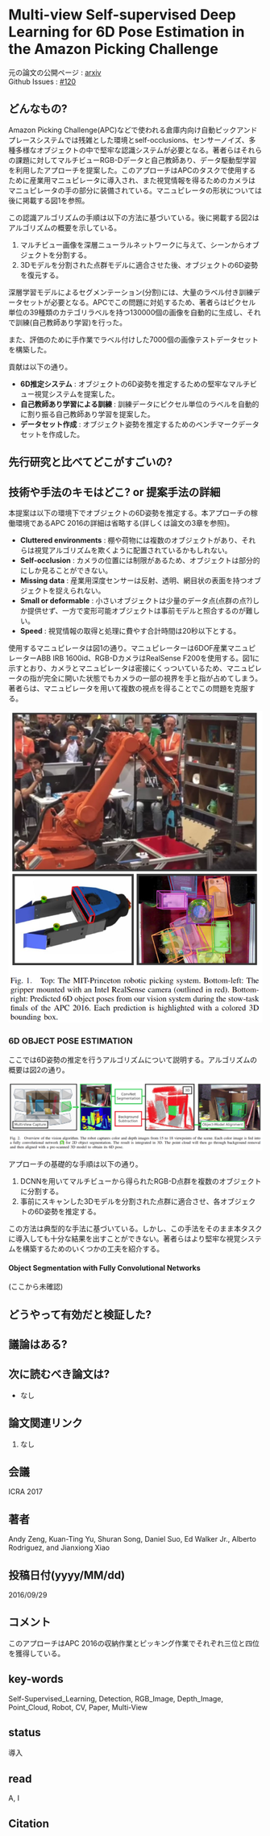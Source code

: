 # Multi-view Self-supervised Deep Learning for 6D Pose Estimation in the Amazon Picking Challenge

元の論文の公開ページ : [arxiv](https://arxiv.org/abs/1609.09475)  
Github Issues : [#120](https://github.com/Obarads/obarads.github.io/issues/120)

## どんなもの?
Amazon Picking Challenge(APC)などで使われる倉庫内向け自動ピックアンドプレースシステムでは残雑とした環境とself-occlusions、センサーノイズ、多種多様なオブジェクトの中で堅牢な認識システムが必要となる。著者らはそれらの課題に対してマルチビューRGB-Dデータと自己教師あり、データ駆動型学習を利用したアプローチを提案した。このアプローチはAPCのタスクで使用するために産業用マニュピレータに導入され、また視覚情報を得るためのカメラはマニュピレータの手の部分に装備されている。マニュピレータの形状については後に掲載する図1を参照。

この認識アルゴリズムの手順は以下の方法に基づいている。後に掲載する図2はアルゴリズムの概要を示している。

1. マルチビュー画像を深層ニューラルネットワークに与えて、シーンからオブジェクトを分割する。
2. 3Dモデルを分割された点群モデルに適合させた後、オブジェクトの6D姿勢を復元する。

深層学習モデルによるセグメンテーション(分割)には、大量のラベル付き訓練データセットが必要となる。APCでこの問題に対処するため、著者らはピクセル単位の39種類のカテゴリラベルを持つ130000個の画像を自動的に生成し、それで訓練(自己教師あり学習)を行った。

また、評価のために手作業でラベル付けした7000個の画像テストデータセットを構築した。

貢献は以下の通り。

- **6D推定システム** : オブジェクトの6D姿勢を推定するための堅牢なマルチビュー視覚システムを提案した。
- **自己教師あり学習による訓練** : 訓練データにピクセル単位のラベルを自動的に割り振る自己教師あり学習を提案した。
- **データセット作成** : オブジェクト姿勢を推定するためのベンチマークデータセットを作成した。

## 先行研究と比べてどこがすごいの?

## 技術や手法のキモはどこ? or 提案手法の詳細
本提案は以下の環境下でオブジェクトの6D姿勢を推定する。本アプローチの稼働環境であるAPC 2016の詳細は省略する(詳しくは論文の3章を参照)。

- **Cluttered environments** : 棚や荷物には複数のオブジェクトがあり、それらは視覚アルゴリズムを欺くように配置されているかもしれない。
- **Self-occlusion** : カメラの位置には制限があるため、オブジェクトは部分的にしか見ることができない。
- **Missing data** : 産業用深度センサーは反射、透明、網目状の表面を持つオブジェクトを捉えられない。
- **Small or deformable** : 小さいオブジェクトは少量のデータ点(点群の点?)しか提供せず、一方で変形可能オブジェクトは事前モデルと照合するのが難しい。
- **Speed** : 視覚情報の取得と処理に費やす合計時間は20秒以下とする。

使用するマニュピレータは図1の通り。マニュピレーターは6DOF産業マニュピレーターABB IRB 1600id、RGB-DカメラはRealSense F200を使用する。図1に示すとおり、カメラとマニュピレータは密接にくっついているため、マニュピレータの指が完全に開いた状態でもカメラの一部の視界を手と指が占めてしまう。著者らは、マニュピレータを用いて複数の視点を得ることでこの問題を克服する。

![fig1](img/MSDLf6PEitAPC/fig1.png)

### 6D OBJECT POSE ESTIMATION
ここでは6D姿勢の推定を行うアルゴリズムについて説明する。アルゴリズムの概要は図2の通り。

![fig2](img/MSDLf6PEitAPC/fig2.png)

アプローチの基礎的な手順は以下の通り。

1. DCNNを用いてマルチビューから得られたRGB-D点群を複数のオブジェクトに分割する。
2. 事前にスキャンした3Dモデルを分割された点群に適合させ、各オブジェクトの6D姿勢を推定する。

この方法は典型的な手法に基づいている。しかし、この手法をそのまま本タスクに導入しても十分な結果を出すことができない。著者らはより堅牢な視覚システムを構築するためのいくつかの工夫を紹介する。

#### Object Segmentation with Fully Convolutional Networks
(ここから未確認)

## どうやって有効だと検証した?


## 議論はある?

## 次に読むべき論文は?
- なし

## 論文関連リンク
1. なし

## 会議
ICRA 2017

## 著者
Andy Zeng, Kuan-Ting Yu, Shuran Song, Daniel Suo, Ed Walker Jr., Alberto Rodriguez, and Jianxiong Xiao

## 投稿日付(yyyy/MM/dd)
2016/09/29

## コメント
このアプローチはAPC 2016の収納作業とピッキング作業でそれぞれ三位と四位を獲得している。

## key-words
Self-Supervised_Learning, Detection, RGB_Image, Depth_Image, Point_Cloud, Robot, CV, Paper, Multi-View

## status
導入

## read
A, I

## Citation
